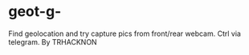 # geot-g-
Find geolocation and try capture pics from front/rear webcam. Ctrl via telegram. By TRHACKNON
